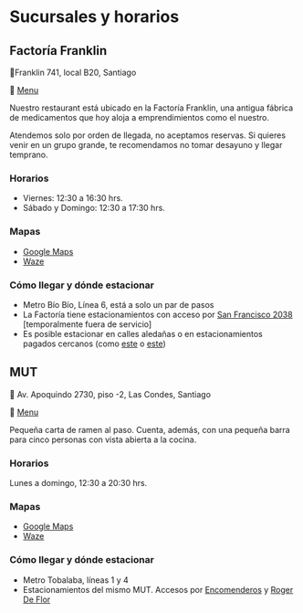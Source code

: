 # Sucursales y horarios

## Factoría Franklin

📍Franklin 741, local B20, Santiago

🍜 [Menu](https://miraifoodlab.cl/es/page/menu-franklin)

Nuestro restaurant está ubicado en la Factoría Franklin, una antigua fábrica de medicamentos que hoy aloja a emprendimientos como el nuestro.

Atendemos solo por orden de llegada, no aceptamos reservas. Si quieres venir en un grupo grande, te recomendamos no tomar desayuno y llegar temprano.

### Horarios

- Viernes: 12:30 a 16:30 hrs.
- Sábado y Domingo: 12:30 a 17:30 hrs.

### Mapas

- [Google Maps](https://maps.app.goo.gl/wvaB3fmgrUKCrKzy7)
- [Waze](waze://?ll=-33.4728439,-70.6430923&navigate=yes)

### Cómo llegar y dónde estacionar

- Metro Bío Bío, Línea 6, está a solo un par de pasos
- La Factoría tiene estacionamientos con acceso por [San Francisco 2038](https://maps.app.goo.gl/Lgqmkhjei6zsHfDv9) [temporalmente fuera de servicio]
- Es posible estacionar en calles aledañas o en estacionamientos pagados cercanos (como [este](https://g.co/kgs/j1AEuF5) o [este](https://maps.app.goo.gl/ZXfXWwyKcEefgYCT9))

## MUT

📍 Av. Apoquindo 2730, piso -2, Las Condes, Santiago

🍜 [Menu](https://miraifoodlab.cl/es/page/menu-mut)

Pequeña carta de ramen al paso. Cuenta, además, con una pequeña barra para cinco personas con vista abierta a la cocina.

### Horarios

Lunes a domingo, 12:30 a 20:30 hrs.

### Mapas

- [Google Maps](https://maps.app.goo.gl/YsvKtehdg6tZDyj37)
- [Waze](waze://?ll=-33.4176811,-70.6024588&navigate=yes)

### Cómo llegar y dónde estacionar

- Metro Tobalaba, líneas 1 y 4
- Estacionamientos del mismo MUT. Accesos por [Encomenderos](https://maps.app.goo.gl/cPww4GBv1vy47hms9) y [Roger De Flor](https://maps.app.goo.gl/Tfu5mPXqwrQ2wW4u9)
